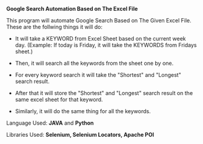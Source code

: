 **Google Search Automation Based on The Excel File**

This program will automate Google Search Based on The Given Excel File. These are the follwing things it will do:

- It will take a KEYWORD from Excel Sheet based on the current week day. 
   (Example: If today is Friday, it will take the KEYWORDS from Fridays sheet.)

- Then, it will search all the keywords from the sheet one by one. 

- For every keyword search it will take the "Shortest" and "Longest" search result.

- After that it will store the "Shortest" and "Longest" search result on the same excel sheet for that keyword.

- Similarly, it will do the same thing for all the keywords.


Language Used: **JAVA** and **Python**

Libraries Used: **Selenium, Selenium Locators, Apache POI**
